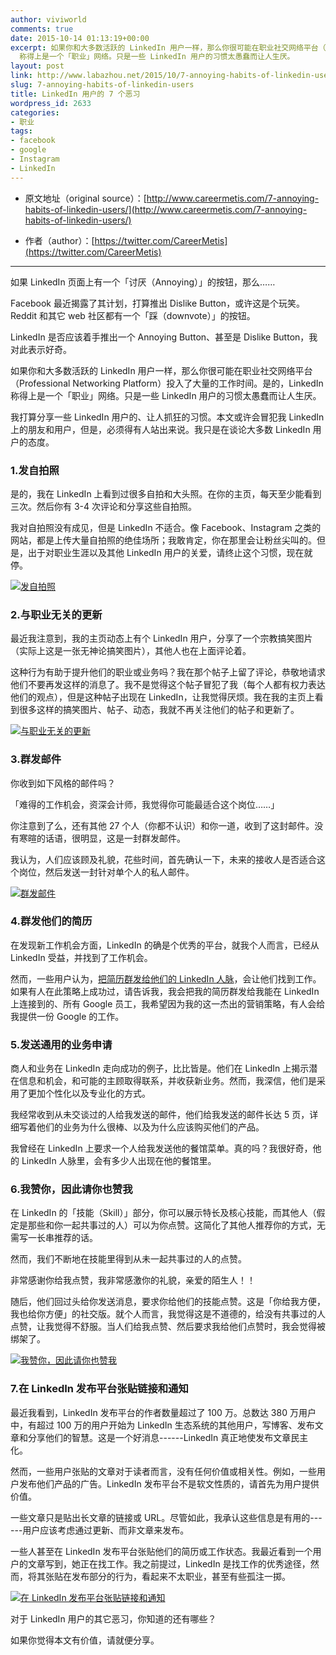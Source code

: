 ```yaml
---
author: viviworld
comments: true
date: 2015-10-14 01:13:19+00:00
excerpt: 如果你和大多数活跃的 LinkedIn 用户一样，那么你很可能在职业社交网络平台（Professional Networking Platform）投入了大量的工作时间。是的，LinkedIn
  称得上是一个「职业」网络。只是一些 LinkedIn 用户的习惯太愚蠢而让人生厌。
layout: post
link: http://www.labazhou.net/2015/10/7-annoying-habits-of-linkedin-users/
slug: 7-annoying-habits-of-linkedin-users
title: LinkedIn 用户的 7 个恶习
wordpress_id: 2633
categories:
- 职业
tags:
- facebook
- google
- Instagram
- LinkedIn
---
```



	
  * 原文地址（original source）：[http://www.careermetis.com/7-annoying-habits-of-linkedin-users/](http://www.careermetis.com/7-annoying-habits-of-linkedin-users/)

	
  * 作者（author）：[https://twitter.com/CareerMetis](https://twitter.com/CareerMetis)





* * *



如果 LinkedIn 页面上有一个「讨厌（Annoying）」的按钮，那么……

Facebook 最近揭露了其计划，打算推出 Dislike Button，或许这是个玩笑。Reddit 和其它 web 社区都有一个「踩（downvote）」的按钮。

LinkedIn 是否应该着手推出一个 Annoying Button、甚至是 Dislike Button，我对此表示好奇。

如果你和大多数活跃的 LinkedIn 用户一样，那么你很可能在职业社交网络平台（Professional Networking Platform）投入了大量的工作时间。是的，LinkedIn 称得上是一个「职业」网络。只是一些 LinkedIn 用户的习惯太愚蠢而让人生厌。

我打算分享一些 LinkedIn 用户的、让人抓狂的习惯。本文或许会冒犯我 LinkedIn 上的朋友和用户，但是，必须得有人站出来说。我只是在谈论大多数 LinkedIn 用户的态度。


### 1.发自拍照


是的，我在 LinkedIn 上看到过很多自拍和大头照。在你的主页，每天至少能看到三次。然后你有 3-4 次评论和分享这些自拍照。

我对自拍照没有成见，但是 LinkedIn 不适合。像 Facebook、Instagram 之类的网站，都是上传大量自拍照的绝佳场所；我敢肯定，你在那里会让粉丝尖叫的。但是，出于对职业生涯以及其他 LinkedIn 用户的关爱，请终止这个习惯，现在就停。

[![发自拍照](http://www.labazhou.net/wp-content/uploads/2015/10/Posting-Selfies.jpg)](http://www.labazhou.net/wp-content/uploads/2015/10/Posting-Selfies.jpg)


### 2.与职业无关的更新


最近我注意到，我的主页动态上有个 LinkedIn 用户，分享了一个宗教搞笑图片（实际上这是一张无神论搞笑图片），其他人也在上面评论着。

这种行为有助于提升他们的职业或业务吗？我在那个帖子上留了评论，恭敬地请求他们不要再发这样的消息了。我不是觉得这个帖子冒犯了我（每个人都有权力表达他们的观点），但是这种帖子出现在 LinkedIn，让我觉得厌烦。我在我的主页上看到很多这样的搞笑图片、帖子、动态，我就不再关注他们的帖子和更新了。

[![与职业无关的更新](http://www.labazhou.net/wp-content/uploads/2015/10/UnProfessional-Updates.png)](http://www.labazhou.net/wp-content/uploads/2015/10/UnProfessional-Updates.png)


### 3.群发邮件


你收到如下风格的邮件吗？

「难得的工作机会，资深会计师，我觉得你可能最适合这个岗位……」

你注意到了么，还有其他 27 个人（你都不认识）和你一道，收到了这封邮件。没有寒暄的话语，很明显，这是一封群发邮件。

我认为，人们应该顾及礼貌，花些时间，首先确认一下，未来的接收人是否适合这个岗位，然后发送一封针对单个人的私人邮件。

[![群发邮件](http://www.labazhou.net/wp-content/uploads/2015/10/Mass-Emails-240x300.png)](http://www.labazhou.net/wp-content/uploads/2015/10/Mass-Emails-240x300.png)


### 4.群发他们的简历


在发现新工作机会方面，LinkedIn 的确是个优秀的平台，就我个人而言，已经从 LinkedIn 受益，并找到了工作机会。

然而，一些用户认为，[把简历群发给他们的 LinkedIn 人脉](http://www.labazhou.net/2014/06/cover-letter/)，会让他们找到工作。如果有人在此策略上成功过，请告诉我，我会把我的简历群发给我能在 LinkedIn 上连接到的、所有 Google 员工，我希望因为我的这一杰出的营销策略，有人会给我提供一份 Google 的工作。


### 5.发送通用的业务申请


商人和业务在 LinkedIn 走向成功的例子，比比皆是。他们在 LinkedIn 上揭示潜在信息和机会，和可能的主顾取得联系，并收获新业务。然而，我深信，他们是采用了更加个性化以及专业化的方式。

我经常收到从未交谈过的人给我发送的邮件，他们给我发送的邮件长达 5 页，详细写着他们的业务为什么很棒、以及为什么应该购买他们的产品。

我曾经在 LinkedIn 上要求一个人给我发送他的餐馆菜单。真的吗？我很好奇，他的 LinkedIn 人脉里，会有多少人出现在他的餐馆里。


### 6.我赞你，因此请你也赞我


在 LinkedIn 的「技能（Skill）」部分，你可以展示特长及核心技能，而其他人（假定是那些和你一起共事过的人）可以为你点赞。这简化了其他人推荐你的方式，无需写一长串推荐的话。

然而，我们不断地在技能里得到从未一起共事过的人的点赞。

非常感谢你给我点赞，我非常感激你的礼貌，亲爱的陌生人！！

随后，他们回过头给你发送消息，要求你给他们的技能点赞。这是「你给我方便，我也给你方便」的社交版。就个人而言，我觉得这是不道德的，给没有共事过的人点赞，让我觉得不舒服。当人们给我点赞、然后要求我给他们点赞时，我会觉得被绑架了。

[![我赞你，因此请你也赞我](http://www.labazhou.net/wp-content/uploads/2015/10/Endorsements-600x412.png)](http://www.labazhou.net/wp-content/uploads/2015/10/Endorsements.png)


### 7.在 LinkedIn 发布平台张贴链接和通知


最近我看到，LinkedIn 发布平台的作者数量超过了 100 万。总数达 380 万用户中，有超过 100 万的用户开始为 LinkedIn 生态系统的其他用户，写博客、发布文章和分享他们的智慧。这是一个好消息------LinkedIn 真正地使发布文章民主化。

然而，一些用户张贴的文章对于读者而言，没有任何价值或相关性。例如，一些用户发布他们产品的广告。LinkedIn 发布平台不是软文性质的，请首先为用户提供价值。

一些文章只是贴出长文章的链接或 URL。尽管如此，我承认这些信息是有用的------用户应该考虑通过更新、而非文章来发布。

一些人甚至在 LinkedIn 发布平台张贴他们的简历或工作状态。我最近看到一个用户的文章写到，她正在找工作。我之前提过，LinkedIn 是找工作的优秀途径，然而，将其张贴在发布部分的行为，看起来不太职业，甚至有些孤注一掷。

[![在 LinkedIn 发布平台张贴链接和通知](http://www.labazhou.net/wp-content/uploads/2015/10/LinkedIn-Publishing-600x407.png)](http://www.labazhou.net/wp-content/uploads/2015/10/LinkedIn-Publishing.png)

对于 LinkedIn 用户的其它恶习，你知道的还有哪些？

如果你觉得本文有价值，请就便分享。
